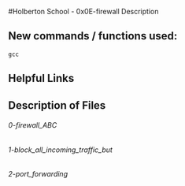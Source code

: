 #Holberton School - 0x0E-firewall
Description

## New commands / functions used:
``gcc``

## Helpful Links

## Description of Files
<h6>0-firewall_ABC</h6>

<h6>1-block_all_incoming_traffic_but</h6>

<h6>2-port_forwarding</h6>

